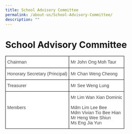 ```yaml
---
title: School Advisory Committee
permalink: /about-us/School-Advisory-Committee/
description: ""
---
```

School Advisory Committee
=========================

<style type="text/css">
.tg  {border-collapse:collapse;border-spacing:0;}
.tg td{border-color:black;border-style:solid;border-width:1px;font-family:Arial, sans-serif;font-size:14px;
  overflow:hidden;padding:10px 5px;word-break:normal;}
.tg th{border-color:black;border-style:solid;border-width:1px;font-family:Arial, sans-serif;font-size:14px;
  font-weight:normal;overflow:hidden;padding:10px 5px;word-break:normal;}
.tg .tg-fwnj{background-color:#FFF;color:#454545;text-align:left;vertical-align:top}
</style>
<table class="tg">
<thead>
  <tr>
    <th class="tg-fwnj">Chairman</th>
    <th class="tg-fwnj">Mr John Ong Moh Taur</th>
  </tr>
</thead>
<tbody>
  <tr>
    <td class="tg-fwnj">Honorary Secretary (Principal)</td>
    <td class="tg-fwnj">Mr Chan Weng Cheong</td>
  </tr>
  <tr>
    <td class="tg-fwnj">Treasurer</td>
    <td class="tg-fwnj">Mr See Weng Lung</td>
  </tr>
  <tr>
    <td class="tg-fwnj"><br><br>Members<br></td>
    <td class="tg-fwnj"><span style="background-color:initial">Mr Lim Wan Xian Dominic</span><br><br>Mdm Lim Lee Bee<br>Mdm Vivian Tio Bee Hian<br>Mr Heng Wee Shiun <br>Ms Eng Jia Yun</td>
  </tr>
</tbody>
</table>